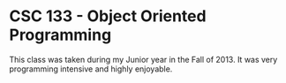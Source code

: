 CSC 133 - Object Oriented Programming
=======

This class was taken during my Junior year in the Fall of 2013. It was very 
programming intensive and highly enjoyable.